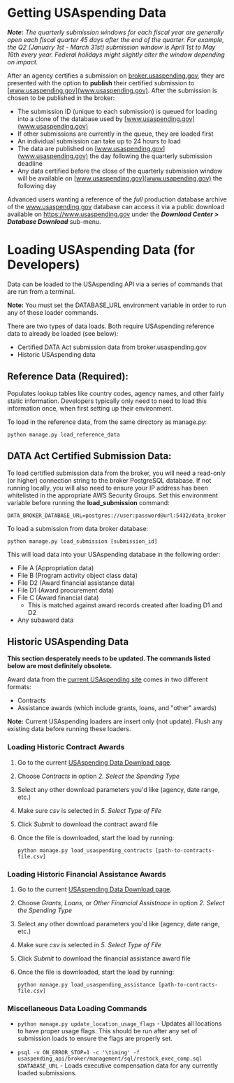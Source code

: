 # Getting USAspending Data

***Note:*** *The quarterly submission windows for each fiscal year are generally open each fiscal quarter 45 days after the end of the quarter. For example, the Q2 (January 1st - March 31st) submission window is April 1st to May 16th every year. Federal holidays might slightly alter the window depending on impact.*


After an agency certifies a submission on [broker.usaspending.gov](broker.usaspending.gov), they are presented with the option to **publish** their certified submission to [www.usaspending.gov](www.usaspending.gov). After the submission is chosen to be published in the broker:

- The submission ID (unique to each submission) is queued for loading into a clone of the database used by [www.usaspending.gov](www.usaspending.gov)
- If other submissions are currently in the queue, they are loaded first
- An individual submission can take up to 24 hours to load
- The data are published on [www.usaspending.gov](www.usaspending.gov) the day following the quarterly submission deadline
- Any data certified before the close of the quarterly submission window will be available on [www.usaspending.gov](www.usapending.gov) the following day

Advanced users wanting a reference of the _full_ production database archive of the www.usaspending.gov database can access it via a public download available on https://www.usaspending.gov under the _**Download Center > Database Download**_ sub-menu.

# Loading USAspending Data (for Developers)

Data can be loaded to the USAspending API via a series of commands that are run from a terminal.

**Note:** You must set the DATABASE_URL environment variable in order to run any of these loader commands.

There are two types of data loads. Both require USAspending reference data to already be loaded (see below):
- Certified DATA Act submission data from broker.usaspending.gov
- Historic USAspending data

## Reference Data (Required):
Populates lookup tables like country codes, agency names, and other fairly static information. Developers typically only need to need to load this information once, when first setting up their environment.

To load in the reference data, from the same directory as manage.py:

    python manage.py load_reference_data


## DATA Act Certified Submission Data:

To load certified submission data from the broker, you will need a read-only (or higher) connection string to the broker PostgreSQL database. If not running locally, you will also need to ensure your IP address has been whitelisted in the appropriate AWS Security Groups. Set this environment variable before running the **load_submission** command:

    DATA_BROKER_DATABASE_URL=postgres://user:password@url:5432/data_broker

To load a submission from data broker database:

    python manage.py load_submission [submission_id]

This will load data into your USAspending database in the following order:
- File A (Appropriation data)
- File B (Program activity object class data)
- File D2 (Award financial assistance data)
- File D1 (Award procurement data)
- File C (Award financial data)
    - This is matched against award records created after loading D1 and D2
- Any subaward data


## Historic USAspending Data

**This section desperately needs to be updated. The commands listed below are most definitely obsolete.**

Award data from the [current USAspending site](https://www.usaspending.gov/) comes in two different formats:
- Contracts
- Assistance awards (which include grants, loans, and "other" awards)

**Note:** Current USAspending loaders are insert only (not update). Flush any existing data before running these loaders.

### Loading Historic Contract Awards
1. Go to the current [USAspending Data Download page](https://www.usaspending.gov/DownloadCenter/Pages/DataDownload.aspx).
2. Choose _Contracts_ in option _2. Select the Spending Type_
3. Select any other download parameters you'd like (agency, date range, etc.)
4. Make sure _csv_ is selected in _5. Select Type of File_
5. Click _Submit_ to download the contract award file
6. Once the file is downloaded, start the load by running:

    `python manage.py load_usaspending_contracts [path-to-contracts-file.csv]`

### Loading Historic Financial Assistance Awards
1. Go to the current [USAspending Data Download page](https://www.usaspending.gov/DownloadCenter/Pages/DataDownload.aspx).
2. Choose _Grants_, _Loans_, or _Other Financial Assistnace_ in option _2. Select the Spending Type_
3. Select any other download parameters you'd like (agency, date range, etc.)
4. Make sure _csv_ is selected in _5. Select Type of File_
5. Click _Submit_ to download the financial assistance award file
6. Once the file is downloaded, start the load by running:

    `python manage.py load_usaspending_assistance [path-to-contracts-file.csv]`


### Miscellaneous Data Loading Commands

- `python manage.py update_location_usage_flags` - Updates all locations to have proper usage flags. This should be run after any set of submission loads to ensure the flags are properly set.

- `psql -v ON_ERROR_STOP=1 -c '\timing' -f usaspending_api/broker/management/sql/restock_exec_comp.sql $DATABASE_URL` - Loads executive compensation data for any currently loaded submissions. 
